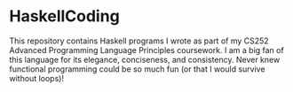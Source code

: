 # HaskellCoding

This repository contains Haskell programs I wrote as part of my CS252 Advanced Programming Language Principles coursework. I am a big fan of this language for its elegance, conciseness, and consistency. Never knew functional programming could be so much fun (or that I would survive without loops)!
